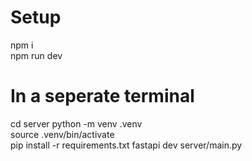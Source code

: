 # Setup

npm i  
npm run dev

# In a seperate terminal

cd server
python -m venv .venv  
source .venv/bin/activate  
pip install -r requirements.txt
fastapi dev server/main.py
